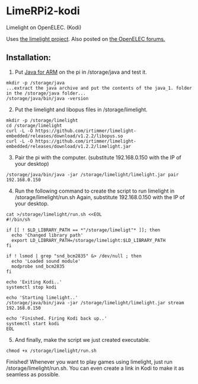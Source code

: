 # LimeRPi2-kodi
Limelight on OpenELEC. (Kodi)

Uses [the limelight project](https://github.com/irtimmer/limelight-embedded).
Also posted on [the OpenELEC forums.](http://openelec.tv/forum/12-guides-tips-and-tricks/76298-how-to-setup-limelight-on-the-raspberry-pi#137002)

Installation:
--------------
1. Put [Java for ARM](http://www.oracle.com/technetwork/java/javase/downloads/jdk8-arm-downloads-2187472.html) on the pi in /storage/java and test it.
```
mkdir -p /storage/java
...extract the java archive and put the contents of the java_1. folder in the /storage/java folder...
/storage/java/bin/java -version
```

2. Put the limelight and libopus files in /storage/limelight.
```
mkdir -p /storage/limelight
cd /storage/limelight
curl -L -O https://github.com/irtimmer/limelight-embedded/releases/download/v1.2.2/libopus.so
curl -L -O https://github.com/irtimmer/limelight-embedded/releases/download/v1.2.2/limelight.jar
```

3. Pair the pi with the computer. (substitute 192.168.0.150 with the IP of your desktop)
```
/storage/java/bin/java -jar /storage/limelight/limelight.jar pair 192.168.0.150
```

4. Run the following command to create the script to run limelight in /storage/limelight/run.sh
Again, substitute 192.168.0.150 with the IP of your desktop.
```
cat >/storage/limelight/run.sh <<EOL
#!/bin/sh

if [[ ! $LD_LIBRARY_PATH == *"/storage/limeligt"* ]]; then
  echo 'Changed library path'
  export LD_LIBRARY_PATH=/storage/limelight:$LD_LIBRARY_PATH
fi

if ! lsmod | grep "snd_bcm2835" &> /dev/null ; then
  echo 'Loaded sound module'
  modprobe snd_bcm2835
fi

echo 'Exiting Kodi..'
systemctl stop kodi

echo 'Starting limelight..'
/storage/java/bin/java -jar /storage/limelight/limelight.jar stream 192.168.0.150

echo 'Finished. Firing Kodi back up..'
systemctl start kodi
EOL
```

5. And finally, make the script we just created executable.
```
chmod +x /storage/limelight/run.sh
```


Finished! Whenever you want to play games using limelight, just run /storage/limelight/run.sh.
You can even create a link in Kodi to make it as seamless as possible.

